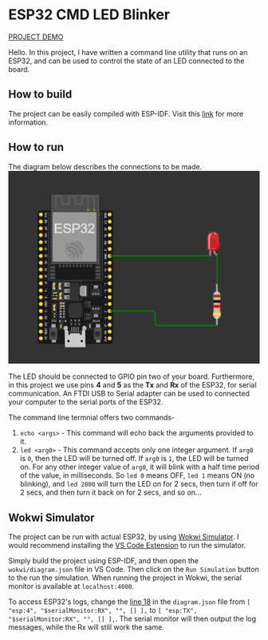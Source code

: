 # ESP32 CMD LED Blinker

[PROJECT DEMO](https://wokwi.com/projects/402984232656224257)

Hello. In this project, I have written a command line utility that runs on an ESP32, and can be used to control the state of an LED connected to the board.

## How to build
The project can be easily compiled with ESP-IDF. Visit this [link](https://docs.espressif.com/projects/esp-idf/en/stable/esp32/get-started/index.html#installation) for more information.

## How to run

The diagram below describes the connections to be made. 
![image](misc/Screenshot%202024-07-07%20141143.png)

The LED should be connected to GPIO pin two of your board. Furthermore, in this project we use pins **4** and **5** as the **Tx** and **Rx** of the ESP32, for serial communication. An FTDI USB to Serial adapter can be used to connected your computer to the serial ports of the ESP32.


The command line termnial offers two commands-
1. `echo <args>` - This command will echo back the arguments provided to it.
2. `led <arg0>` - This command accepts only one integer argument. If `arg0` is `0`, then the LED will be turned off. If  `arg0` is `1`, the LED will be turned on. For any other integer value of `arg0`, it will blink with a half time period of the value, in milliseconds. So `led 0` means OFF, `led 1` means ON (no blinking), and `led 2000` will turn the LED on for 2 secs, then turn if off for 2 secs, and then turn it back on for 2 secs, and so on...


## Wokwi Simulator

The project can be run with actual ESP32, by using [Wokwi Simulator](https://wokwi.com/). I would recommend installing the [VS Code Extension](https://docs.wokwi.com/vscode/getting-started) to run the simulator.

Simply build the project using ESP-IDF, and then open the `wokwi/diagram.json` file in VS Code. Then click on the `Run Simulation` button to the run the simulation. When running the project in Wokwi, the serial monitor is available at `localhost:4000`.

To access ESP32's logs, change the [line 18](https://github.com/kraftpunk97/cmd_blinker/blob/fd18b43032d4e51b98fbf5dcc8bc0ca5756a9532/wokwi/diagram.json#L18) in the `diagram.json` file from `[ "esp:4", "$serialMonitor:RX", "", [] ],` to `[ "esp:TX", "$serialMonitor:RX", "", [] ],`. The serial monitor will then output the log messages, while the Rx will still work the same.